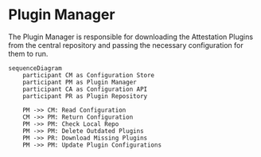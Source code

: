 # Plugin Manager

The Plugin Manager is responsible for downloading the Attestation Plugins from the central repository and passing the necessary configuration for them to run.

```mermaid
sequenceDiagram
    participant CM as Configuration Store
    participant PM as Plugin Manager
    participant CA as Configuration API
    participant PR as Plugin Repository

    PM ->> CM: Read Configuration
    CM ->> PM: Return Configuration
    PM ->> PM: Check Local Repo
    PM ->> PM: Delete Outdated Plugins
    PM ->> PR: Download Missing Plugins
    PM ->> PM: Update Plugin Configurations
```

